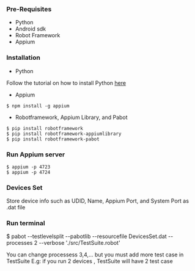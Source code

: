 ### Pre-Requisites
* Python
* Android sdk
* Robot Framework
* Appium 

### Installation
- Python

Follow the tutorial on how to install Python [here](https://realpython.com/installing-python/)


- Appium
```
$ npm install -g appium
```
- Robotframework, Appium Library, and Pabot
```
$ pip install robotframework
$ pip install robotframework-appiumlibrary
$ pip install robotframework-pabot
```
### Run Appium server
```
$ appium -p 4723 
$ appium -p 4724
```
### Devices Set
Store device info such as UDID, Name, Appium Port, and System Port as .dat file

### Run terminal
$ pabot --testlevelsplit --pabotlib --resourcefile DevicesSet.dat --processes 2 --verbose './src/TestSuite.robot'

You can change processess 3,4,... but you must add more test case in TestSuite
E.g: if you run 2 devices , TestSuite will have 2 test case 